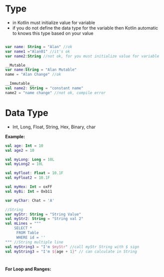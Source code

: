 
# Type

- in Kotlin must initialize value for variable
- if you do not define the data type for the variable then Kotlin automatic to knows this type based on your value

```kotlin

var name: String = "Alan" //ok
var name1 ="Alan01" //it's ok
var name2:String //not ok, for you must initialize value for variable
```
```kotlin
__Mutable__
var name:String = "Alan Mutable"
name = "Alan Change" //ok

__Immutable__
val name2: String = "constant name"
name2 = "name change" //not ok, compile error
```
# Data Type
- Int, Long, Float, String, Hex, Binary, char

__Example:__

```kotlin
val age: Int = 10
val age2 = 10

val myLong: Long = 10L
val myLong2 = 10L

val myFloat: Float = 10.1F
val myFloat2 = 10.1F

val myHex: Int = oxFF
val myBi: Int = Oxb11

var myChar: Chat = 'A'

//String
var myStr: String = "String Value"
val myStr2: String = "String val 2"
val mLines = """
    SELECT *
     FROM Table
     WHERE id = ''
""" //String multiple line
val myString3 = "I'm $myStr" //call myStr String with $ sign
val myString3 = "I'm ${age + 1}" // can calculate in String
```
#
__For Loop and Ranges:__

